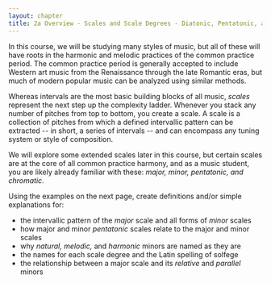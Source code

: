 ```yaml
---
layout: chapter
title: 2a Overview - Scales and Scale Degrees - Diatonic, Pentatonic, and Chromatic
---
```


In this course, we will be studying many styles of music, but all of these will have  roots in the harmonic and melodic practices of the common practice period. The common practice period is generally accepted to include Western art music from the Renaissance through the late Romantic eras, but much of modern popular music can be analyzed using similar methods.

Whereas intervals are the most basic building blocks of all music, *scales* represent the next step up the complexity ladder. Whenever you stack any number of pitches from top to bottom, you create a scale. A scale is a collection of pitches from which a defined intervallic pattern can be extracted -- in short, a series of intervals -- and can encompass any tuning system or style of composition.

We will explore some extended scales later in this course, but certain scales are at the core of all common practice harmony, and as a music student, you are likely already familiar with these: *major, minor, pentatonic, and chromatic*.

Using the examples on the next page, create definitions and/or simple explanations for:
- the intervallic pattern of the *major* scale and all forms of *minor* scales
- how major and minor *pentatonic* scales relate to the major and minor scales
- why *natural, melodic,* and *harmonic* minors are named as they are
- the names for each scale degree and the Latin spelling of solfege
- the relationship between a major scale and its *relative* and *parallel* minors
